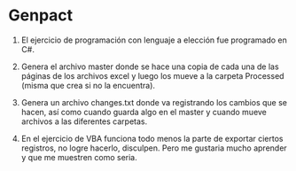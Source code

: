 # Genpact

1. El ejercicio de programación con lenguaje a elección fue programado en C#.
2. Genera el archivo master donde se hace una copia de cada una de las páginas de los archivos excel y luego los mueve a la carpeta Processed (misma que crea si no la encuentra).
3. Genera un archivo changes.txt donde va registrando los cambios que se hacen, así como cuando guarda algo en el master y cuando mueve archivos a las diferentes carpetas.

1. En el ejercicio de VBA funciona todo menos la parte de exportar ciertos registros, no logre hacerlo, disculpen. Pero me gustaria mucho aprender y que me muestren como seria. 
